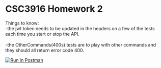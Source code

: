# CSC3916 Homework 2
Things to know:<br>
-the jwt token needs to be updated in the headers on a few of the tests each time you start or stop the API. 
<br><br>-the OtherCommands(400s) tests are to play with other commands and they should all return error code 400.


[![Run in Postman](https://run.pstmn.io/button.svg)](https://app.getpostman.com/run-collection/f91505f4ed228c9e6ffe#?env%5BHomework%201%5D=W3sia2V5IjoidmFyaWFibGVfa2V5IiwidmFsdWUiOiJ2YXJpYWJsZV92YWx1ZSIsImVuYWJsZWQiOnRydWV9LHsia2V5IjoiJGVjaG9fYm9keSIsInZhbHVlIjoiaGVsbG8gd29ybGQxIiwiZW5hYmxlZCI6dHJ1ZX0seyJrZXkiOiJib29rX3RpdGxlIiwidmFsdWUiOiJUdXJpbmciLCJlbmFibGVkIjp0cnVlfSx7ImtleSI6ImlkIiwidmFsdWUiOiJRblVQQkFBQVFCQUoiLCJlbmFibGVkIjp0cnVlfV0=)